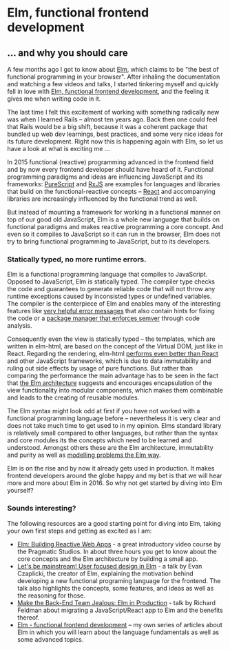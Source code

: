 # Elm, functional frontend development

## … and why you should care

A few months ago I got to know about [Elm](http://elm-lang.org/), which claims to be "the best of functional programming in your browser". After inhaling the documentation and watching a few videos and talks, I started tinkering myself and quickly fell in love with [Elm, functional frontend development](https://dennisreimann.de/articles/elm.html), and the feeling it gives me when writing code in it.

The last time I felt this excitement of working with something radically new was when I learned Rails – almost ten years ago. Back then one could feel that Rails would be a big shift, because it was a coherent package that bundled up web dev learnings, best practices, and some very nice ideas for its future development. Right now this is happening again with Elm, so let us have a look at what is exciting me …

In 2015 functional (reactive) programming advanced in the frontend field and by now every frontend developer should have heard of it. Functional programming paradigms and ideas are influencing JavaScript and its frameworks: [PureScript](http://www.purescript.org/) and [RxJS](https://github.com/Reactive-Extensions/RxJS) are examples for languages and libraries that build on the functional-reactive concepts – [React](https://facebook.github.io/react/) and accompanying libraries are increasingly influenced by the functional trend as well.

But instead of mounting a framework for working in a functional manner on top of our good old JavaScript, Elm is a whole new language that builds on functional paradigms and makes reactive programming a core concept. And even so it compiles to JavaScript so it can run in the browser, Elm does not try to bring functional programming to JavaScript, but to its developers.

### Statically typed, no more runtime errors.

Elm is a functional programming language that compiles to JavaScript. Opposed to JavaScript, Elm is statically typed. The compiler type checks the code and guarantees to generate reliable code that will not throw any runtime exceptions caused by inconsisted types or undefined variables. The compiler is the centerpiece of Elm and enables many of the interesting features like [very helpful error messages](http://elm-lang.org/blog/compiler-errors-for-humans) that also contain hints for fixing the code or a [package manager that enforces semver](http://elm-lang.org/blog/announce/package-manager) through code analysis.

Consequently even the view is statically typed – the templates, which are written in elm-html, are based on the concept of the Virtual DOM, just like in React. Regarding the rendering, elm-html [performs even better than React](http://elm-lang.org/blog/blazing-fast-html) and other JavaScript frameworks, which is due to data immutability and ruling out side effects by usage of pure functions. But rather than comparing the performance the main advantage has to be seen in the fact that [the Elm architecture](https://github.com/evancz/elm-architecture-tutorial) suggests and encourages encapsulation of the view functionality into modular components, which makes them combinable and leads to the creating of reusable modules.

The Elm syntax might look odd at first if you have not worked with a functional programming language before – nevertheless it is very clear and does not take much time to get used to in my opinion. Elms standard library is relatively small compared to other languages, but rather than the syntax and core modules its the concepts which need to be learned and understood. Amongst others these are the Elm architecture, immutability and purity as well as [modelling problems the Elm way](http://elm-lang.org/guide/model-the-problem).

Elm is on the rise and by now it already gets used in production. It makes frontend developers around the globe happy and my bet is that we will hear more and more about Elm in 2016. So why not get started by diving into Elm yourself?

### Sounds interesting?

The following resources are a good starting point for diving into Elm, taking your own first steps and getting as excited as I am:

- [Elm: Building Reactive Web Apps](https://pragmaticstudio.com/elm) - a great introductory video course by the Pragmatic Studios. In about three hours you get to know about the core concepts and the Elm architecture by building a small app.
- [Let's be mainstream! User focused design in Elm](https://www.youtube.com/watch?v=oYk8CKH7OhE) - a talk by Evan Czaplicki, the creator of Elm, explaining the motivation behind developing a new functional programing language for the frontend. The talk also highlights the concepts, some features, and ideas as well as the reasoning for those.
- [Make the Back-End Team Jealous: Elm in Production](https://www.youtube.com/watch?v=FV0DXNB94NE) - talk by Richard Feldman about migrating a JavaScript/React app to Elm and the benefits thereof.
- [Elm - functional frontend development](https://dennisreimann.de/articles/elm.html) – my own series of articles about Elm in which you will learn about the language fundamentals as well as some advanced topics.
